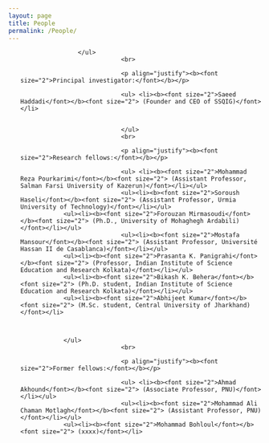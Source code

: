 ```yaml
---
layout: page
title: People
permalink: /People/
---
```


<section id="People">
	<div class="container">
		<ul>
			
			        </ul>
                                <br>

                                <p align="justify"><b><font size="2">Principal investigator:</font></b></p>

                                <ul> <li><b><font size="2">Saeed Haddadi</font></b><font size="2"> (Founder and CEO of SSQIG)</font></li>
                                

                                </ul>
                                <br>

                                <p align="justify"><b><font size="2">Research fellows:</font></b></p>

                                <ul> <li><b><font size="2">Mohammad Reza Pourkarimi</font></b><font size="2"> (Assistant Professor, Salman Farsi University of Kazerun)</font></li></ul>
                                <ul><li><b><font size="2">Soroush Haseli</font></b><font size="2"> (Assistant Professor, Urmia University of Technology)</font></li></ul>
				<ul><li><b><font size="2">Forouzan Mirmasoudi</font></b><font size="2"> (Ph.D., University of Mohaghegh Ardabili)</font></li></ul>
                                <ul><li><b><font size="2">Mostafa Mansour</font></b><font size="2"> (Assistant Professor, Université Hassan II de Casablanca)</font></li></ul>
				<ul><li><b><font size="2">Prasanta K. Panigrahi</font></b><font size="2"> (Professor, Indian Institute of Science Education and Research Kolkata)</font></li></ul>
				<ul><li><b><font size="2">Bikash K. Behera</font></b><font size="2"> (Ph.D. student, Indian Institute of Science Education and Research Kolkata)</font></li></ul>
				<ul><li><b><font size="2">Abhijeet Kumar</font></b><font size="2"> (M.Sc. student, Central University of Jharkhand)</font></li>
				
				

				</ul>
                                <br>

                                <p align="justify"><b><font size="2">Former fellows:</font></b></p>

                                <ul> <li><b><font size="2">Ahmad Akhound</font></b><font size="2"> (Associate Professor, PNU)</font></li></ul>
                                <ul><li><b><font size="2">Mohammad Ali Chaman Motlagh</font></b><font size="2"> (Assistant Professor, PNU)</font></li></ul>
				<ul><li><b><font size="2">Mohammad Bohloul</font></b><font size="2"> (xxxx)</font></li>
				

<br><br><br><br><br><br><br><br><br><br><br><br><br>

